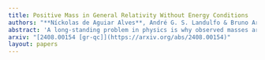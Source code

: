 ```yaml
---
title: Positive Mass in General Relativity Without Energy Conditions
authors: "**Níckolas de Aguiar Alves**, André G. S. Landulfo & Bruno Arderucio Costa"
abstract: 'A long-standing problem in physics is why observed masses are always positive. While energy conditions in quantum field theory can partly answer this problem, in this paper we find evidence that classical general relativity abhors negative masses, without the need for quantum theory or energy conditions. This is done by considering many different models of negative-mass "stars" and showing they are dynamically unstable. _A fortiori_, we show that any barotropic negative-mass star whose pressure is not a monotonically increasing function of the energy density must be dynamically unstable. Furthermore, we argue that all acceptable barotropic models of negative-mass stars must be in this class, and are thus unstable.'
arxiv: "[2408.00154 [gr-qc]](https://arxiv.org/abs/2408.00154)"
layout: papers
---
```


